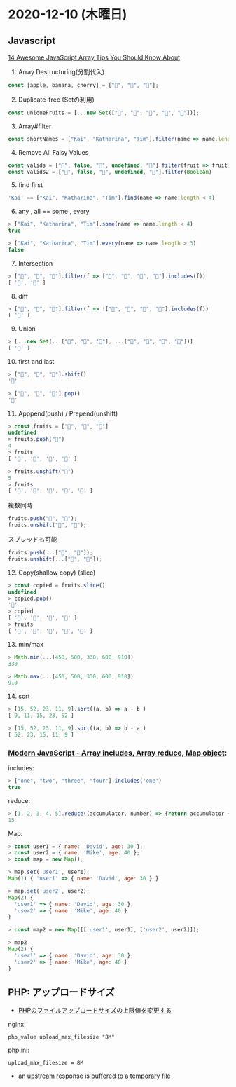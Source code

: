 # 2020-12-10 (木曜日)

## Javascript

[14 Awesome JavaScript Array Tips You Should Know About](https://dev.to/kais_blog/14-awesome-javascript-array-tips-you-should-know-about-1d0m)

1. Array Destructuring(分割代入)

~~~js
const [apple, banana, cherry] = ["🍎", "🍌", "🍒"];
~~~

2. Duplicate-free (Setの利用)


~~~js
const uniqueFruits = [...new Set(["🍎", "🍌", "🍌", "🍒", "🍎"])];
~~~

3. Array#filter

~~~js
const shortNames = ["Kai", "Katharina", "Tim"].filter(name => name.length < 4);
~~~

4. Remove All Falsy Values

~~~js
const valids = ["🍎", false, "🍌", undefined, "🍒"].filter(fruit => fruit)
const valids2 = ["🍎", false, "🍌", undefined, "🍒"].filter(Boolean)
~~~

5. find first

~~~js
'Kai' == ["Kai", "Katharina", "Tim"].find(name => name.length < 4)
~~~

6. any , all == some , every

~~~js
> ["Kai", "Katharina", "Tim"].some(name => name.length < 4)
true
~~~

~~~js
> ["Kai", "Katharina", "Tim"].every(name => name.length > 3)
false
~~~

7. Intersection

~~~js
> ["🍎", "🍌", "🍒"].filter(f => ["🍒", "🍆", "🍉", "🍌"].includes(f))
[ '🍌', '🍒' ]
~~~

8. diff

~~~js
> ["🍎", "🍌", "🍒"].filter(f => !["🍒", "🍆", "🍉", "🍌"].includes(f))
[ '🍎' ]
~~~

9. Union

~~~js
> [...new Set(...["🍎", "🍌", "🍒"], ...["🍒", "🍆", "🍉", "🍌"])]
[ '🍎' ]
~~~

10. first and last

~~~js
> ["🍎", "🍌", "🍒"].shift()
'🍎'
~~~

~~~js
> ["🍎", "🍌", "🍒"].pop()
'🍒'
~~~

11. Apppend(push) / Prepend(unshift)


~~~js
> const fruits = ["🍎", "🍌", "🍒"]
undefined
> fruits.push("🍉")
4
> fruits
[ '🍎', '🍌', '🍒', '🍉' ]

> fruits.unshift("🍆")
5
> fruits
[ '🍆', '🍎', '🍌', '🍒', '🍉' ]
~~~

複数同時

~~~js
fruits.push("🍍", "🍊");
fruits.unshift("🍍", "🍊");
~~~

スプレッドも可能

~~~js
fruits.push(...["🍍", "🍊"]);
fruits.unshift(...["🍍", "🍊"]);
~~~


12. Copy(shallow copy) (slice)

~~~js
> const copied = fruits.slice()
undefined
> copied.pop()
'🍉'
> copied
[ '🍆', '🍎', '🍌', '🍒' ]
> fruits
[ '🍆', '🍎', '🍌', '🍒', '🍉' ]
~~~

13. min/max

~~~js
> Math.min(...[450, 500, 330, 600, 910])
330

> Math.max(...[450, 500, 330, 600, 910])
910
~~~

14. sort

~~~js
> [15, 52, 23, 11, 9].sort((a, b) => a - b )
[ 9, 11, 15, 23, 52 ]

> [15, 52, 23, 11, 9].sort((a, b) => b - a )
[ 52, 23, 15, 11, 9 ]
~~~


### [Modern JavaScript - Array includes, Array reduce, Map object](https://dev.to/myogeshchavan97/modern-javascript-array-includes-array-reduce-map-object-1b12):

includes:

~~~js
> ["one", "two", "three", "four"].includes('one')
true
~~~

reduce:

~~~js
> [1, 2, 3, 4, 5].reduce((accumulator, number) => {return accumulator + number}, 0)
15
~~~

Map:


~~~js
> const user1 = { name: 'David', age: 30 };
> const user2 = { name: 'Mike', age: 40 };
> const map = new Map();

> map.set('user1', user1);
Map(1) { 'user1' => { name: 'David', age: 30 } }

> map.set('user2', user2);
Map(2) {
  'user1' => { name: 'David', age: 30 },
  'user2' => { name: 'Mike', age: 40 }
}
~~~

~~~js
> const map2 = new Map([['user1', user1], ['user2', user2]]);

> map2
Map(2) {
  'user1' => { name: 'David', age: 30 },
  'user2' => { name: 'Mike', age: 40 }
}
~~~


## PHP: アップロードサイズ

- [PHPのファイルアップロードサイズの上限値を変更する](https://qiita.com/katsukii/items/243d24ad81c787b14d4d)

nginx:

~~~
php_value upload_max_filesize "8M"
~~~

php.ini:

~~~
upload_max_filesize = 8M
~~~

- [an upstream response is buffered to a temporary file](https://serverfault.com/questions/587386/an-upstream-response-is-buffered-to-a-temporary-file)